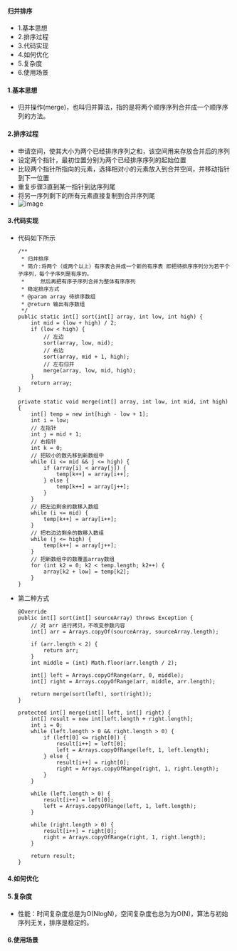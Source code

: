 #### 归并排序
- 1.基本思想
- 2.排序过程
- 3.代码实现
- 4.如何优化
- 5.复杂度
- 6.使用场景




#### 1.基本思想
- 归并操作(merge)，也叫归并算法，指的是将两个顺序序列合并成一个顺序序列的方法。



#### 2.排序过程
- 申请空间，使其大小为两个已经排序序列之和，该空间用来存放合并后的序列
- 设定两个指针，最初位置分别为两个已经排序序列的起始位置
- 比较两个指针所指向的元素，选择相对小的元素放入到合并空间，并移动指针到下一位置
- 重复步骤3直到某一指针到达序列尾
- 将另一序列剩下的所有元素直接复制到合并序列尾
- ![image](https://upload-images.jianshu.io/upload_images/4432347-09a3d2809433d06e.gif?imageMogr2/auto-orient/strip)


#### 3.代码实现
- 代码如下所示
    ```
    /**
     * 归并排序
     * 简介:将两个（或两个以上）有序表合并成一个新的有序表 即把待排序序列分为若干个子序列，每个子序列是有序的。
     *     然后再把有序子序列合并为整体有序序列
     * 稳定排序方式
     * @param array 待排序数组
     * @return 输出有序数组
     */ 
    public static int[] sort(int[] array, int low, int high) { 
        int mid = (low + high) / 2; 
        if (low < high) { 
            // 左边  
            sort(array, low, mid); 
            // 右边 
            sort(array, mid + 1, high); 
            // 左右归并  
            merge(array, low, mid, high); 
        }
        return array; 
    } 
    
    private static void merge(int[] array, int low, int mid, int high) {
        int[] temp = new int[high - low + 1]; 
        int i = low;
        // 左指针  
        int j = mid + 1;
        // 右指针  
        int k = 0; 
        // 把较小的数先移到新数组中  
        while (i <= mid && j <= high) { 
            if (array[i] < array[j]) { 
                temp[k++] = array[i++]; 
            } else { 
                temp[k++] = array[j++]; 
            } 
        } 
        // 把左边剩余的数移入数组  
        while (i <= mid) { 
            temp[k++] = array[i++]; 
        } 
        // 把右边边剩余的数移入数组  
        while (j <= high) { 
            temp[k++] = array[j++]; 
        } 
        // 把新数组中的数覆盖array数组  
        for (int k2 = 0; k2 < temp.length; k2++) { 
            array[k2 + low] = temp[k2]; 
        } 
    }
    ```


- 第二种方式
    ```
    @Override
    public int[] sort(int[] sourceArray) throws Exception {
        // 对 arr 进行拷贝，不改变参数内容
        int[] arr = Arrays.copyOf(sourceArray, sourceArray.length);
    
        if (arr.length < 2) {
            return arr;
        }
        int middle = (int) Math.floor(arr.length / 2);
    
        int[] left = Arrays.copyOfRange(arr, 0, middle);
        int[] right = Arrays.copyOfRange(arr, middle, arr.length);
    
        return merge(sort(left), sort(right));
    }
    
    protected int[] merge(int[] left, int[] right) {
        int[] result = new int[left.length + right.length];
        int i = 0;
        while (left.length > 0 && right.length > 0) {
            if (left[0] <= right[0]) {
                result[i++] = left[0];
                left = Arrays.copyOfRange(left, 1, left.length);
            } else {
                result[i++] = right[0];
                right = Arrays.copyOfRange(right, 1, right.length);
            }
        }
    
        while (left.length > 0) {
            result[i++] = left[0];
            left = Arrays.copyOfRange(left, 1, left.length);
        }
    
        while (right.length > 0) {
            result[i++] = right[0];
            right = Arrays.copyOfRange(right, 1, right.length);
        }
    
        return result;
    }
    ```



#### 4.如何优化


#### 5.复杂度
- 性能：时间复杂度总是为O(NlogN)，空间复杂度也总为为O(N)，算法与初始序列无关，排序是稳定的。



#### 6.使用场景


